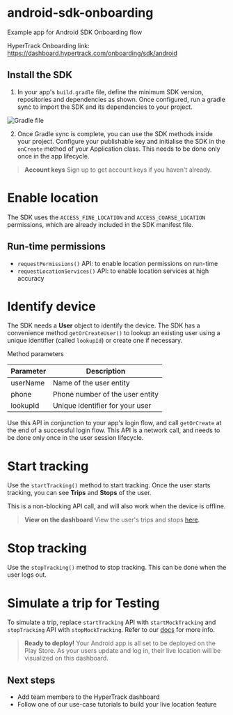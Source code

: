 # android-sdk-onboarding
Example app for Android SDK Onboarding flow

HyperTrack Onboarding link: https://dashboard.hypertrack.com/onboarding/sdk/android

## Install the SDK

1. In your app's `build.gradle` file, define the minimum SDK version, repositories and dependencies as shown. Once configured, run a gradle sync to import the SDK and its dependencies to your project.

![Gradle file](https://s3.amazonaws.com/dashboard-v3-assets/gradle.png)

2. Once Gradle sync is complete, you can use the SDK methods inside your project. Configure your publishable key and initialise the SDK in the `onCreate` method of your Application class. This needs to be done only once in the app lifecycle.

> **Account keys**
> Sign up to get account keys if you haven't already.

# Enable location
The SDK uses the `ACCESS_FINE_LOCATION` and `ACCESS_COARSE_LOCATION` permissions, which are already included in the SDK manifest file.

## Run-time permissions
* `requestPermissions()` API: to enable location permissions on run-time
* `requestLocationServices()` API: to enable location services at high accuracy

# Identify device
The SDK needs a **User** object to identify the device. The SDK has a convenience method `getOrCreateUser()` to lookup an existing user using a unique identifier (called `lookupId`) or create one if necessary.

Method parameters

| Parameter | Description |
|-----------|-------------|
| userName  | Name of the user entity |
| phone     | Phone number of the user entity |
| lookupId  | Unique identifier for your user |

Use this API in conjunction to your app's login flow, and call `getOrCreate` at the end of a successful login flow. This API is a network call, and needs to be done only once in the user session lifecycle.

# Start tracking
Use the `startTracking()` method to start tracking. Once the user starts tracking, you can see **Trips** and **Stops** of the user.

This is a non-blocking API call, and will also work when the device is offline. 

> **View on the dashboard**
> View the user's trips and stops [here](https://dashboard.hypertrack.com).

# Stop tracking
Use the `stopTracking()` method to stop tracking. This can be done when the user logs out.

# Simulate a trip for Testing
To simulate a trip, replace `startTracking` API with `startMockTracking` and `stopTracking` API with `stopMockTracking`.
Refer to our [docs](docs.hypertrack.com/sdks/android/basic.html#simulate-a-trip-for-testing) for more info.

> **Ready to deploy!**
> Your Android app is all set to be deployed on the Play Store. As your users update and log in, their live location will be visualized on this dashboard.

## Next steps
* Add team members to the HyperTrack dashboard
* Follow one of our use-case tutorials to build your live location feature

